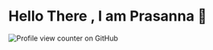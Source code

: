 <h1 align="left"> Hello There , I am Prasanna 👋</h1>
<!-- <h3 align="center">Building Scalable Modern Webiste For Future</h3> -->

![Profile view counter on GitHub](https://komarev.com/ghpvc/?username=Prasanna2911)
